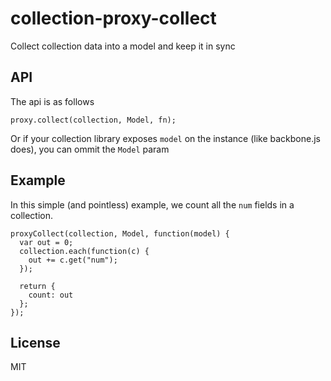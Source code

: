 # collection-proxy-collect
Collect collection data into a model and keep it in sync


## API
The api is as follows

    proxy.collect(collection, Model, fn);

Or if your collection library exposes `model` on the instance (like backbone.js does), you can ommit the `Model` param


## Example
In this simple (and pointless) example, we count all the `num` fields in a collection.

    proxyCollect(collection, Model, function(model) {
      var out = 0;
      collection.each(function(c) {
        out += c.get("num");
      });

      return {
        count: out
      };
    });


## License
MIT
